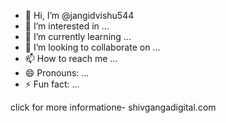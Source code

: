 - 👋 Hi, I’m @jangidvishu544
- 👀 I’m interested in ...
- 🌱 I’m currently learning ...
- 💞️ I’m looking to collaborate on ...
- 📫 How to reach me ...
- 😄 Pronouns: ...
- ⚡ Fun fact: ...

<!---
jangidvishu544/jangidvishu544 is a ✨ special ✨ repository because its `README.md` (this file) appears on your GitHub profile.
You can click the Preview link to take a look at your changes.
--->

click for more informatione- shivgangadigital.com
